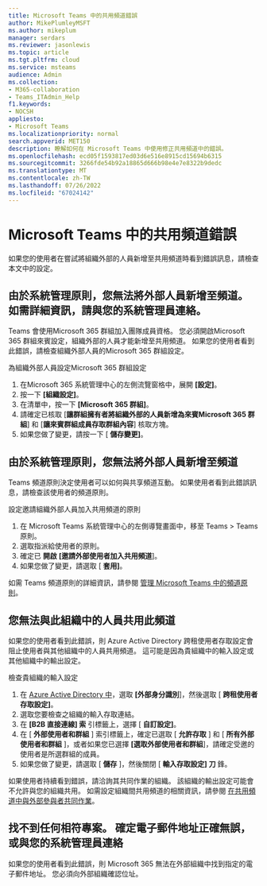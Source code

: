 ```yaml
---
title: Microsoft Teams 中的共用頻道錯誤
author: MikePlumleyMSFT
ms.author: mikeplum
manager: serdars
ms.reviewer: jasonlewis
ms.topic: article
ms.tgt.pltfrm: cloud
ms.service: msteams
audience: Admin
ms.collection:
- M365-collaboration
- Teams_ITAdmin_Help
f1.keywords:
- NOCSH
appliesto:
- Microsoft Teams
ms.localizationpriority: normal
search.appverid: MET150
description: 瞭解如何在 Microsoft Teams 中使用修正共用頻道中的錯誤。
ms.openlocfilehash: ecd05f1593817ed03d6e516e8915cd15694b6315
ms.sourcegitcommit: 3266fde54b92a18865d666b98e4e7e8322b9dedc
ms.translationtype: MT
ms.contentlocale: zh-TW
ms.lasthandoff: 07/26/2022
ms.locfileid: "67024142"
---
```

# <a name="shared-channels-errors-in-microsoft-teams"></a>Microsoft Teams 中的共用頻道錯誤

如果您的使用者在嘗試將組織外部的人員新增至共用頻道時看到錯誤訊息，請檢查本文中的設定。 

## <a name="due-to-admin-policy-you-cant-add-external-people-to-the-channel-for-more-info-talk-to-your-admin"></a>由於系統管理原則，您無法將外部人員新增至頻道。 如需詳細資訊，請與您的系統管理員連絡。

Teams 會使用Microsoft 365 群組加入團隊成員資格。 您必須開啟Microsoft 365 群組來賓設定，組織外部的人員才能新增至共用頻道。 如果您的使用者看到此錯誤，請檢查組織外部人員的Microsoft 365 群組設定。

為組織外部人員設定Microsoft 365 群組設定
1. 在Microsoft 365 系統管理中心的左側流覽窗格中，展開 **[設定]**。
1. 按一下 **[組織設定]**。
1. 在清單中，按一下 **[Microsoft 365 群組]**。
1. 請確定已核取 [**讓群組擁有者將組織外部的人員新增為來賓Microsoft 365 群組**] 和 [**讓來賓群組成員存取群組內容**] 核取方塊。
1. 如果您做了變更，請按一下 [ **儲存變更]**。

## <a name="due-to-admin-policy-you-cant-add-external-people-to-the-channel"></a>由於系統管理原則，您無法將外部人員新增至頻道

Teams 頻道原則決定使用者可以如何與共享頻道互動。 如果使用者看到此錯誤訊息，請檢查該使用者的頻道原則。

設定邀請組織外部人員加入共用頻道的原則
1. 在 Microsoft Teams 系統管理中心的左側導覽畫面中，移至 Teams > Teams 原則。
1. 選取指派給使用者的原則。
1. 確定已 **開啟** **[邀請外部使用者加入共用頻道**]。
1. 如果您做了變更，請選取 [ **套用]**。

如需 Teams 頻道原則的詳細資訊，請參閱 [管理 Microsoft Teams 中的頻道原則](teams-policies.md)。

## <a name="you-cant-share-this-channel-with-people-from-this-org"></a>您無法與此組織中的人員共用此頻道

如果您的使用者看到此錯誤，則 Azure Active Directory 跨租使用者存取設定會阻止使用者與其他組織中的人員共用頻道。 這可能是因為貴組織中的輸入設定或其他組織中的輸出設定。

檢查貴組織的輸入設定
1. 在 [Azure Active Directory 中](https://aad.portal.azure.com)，選取 **[外部身分識別**]，然後選取 [ **跨租使用者存取設定]**。
1. 選取您要檢查之組織的輸入存取連結。
1. 在 **[B2B 直接連線] 索** 引標籤上，選擇 [ **自訂設定]**。
1. 在 [ **外部使用者和群組** ] 索引標籤上，確定已選取 [ **允許存取** ] 和 [ **所有外部使用者和群組** ]，或者如果您已選擇 **[選取外部使用者和群組**]，請確定受邀的使用者是所選群組的成員。
1. 如果您做了變更，請選取 [ **儲存** ]，然後關閉 [ **輸入存取設定] 刀** 鋒。

如果使用者持續看到錯誤，請洽詢其共同作業的組織。 該組織的輸出設定可能會不允許與您的組織共用。 如需設定組織間共用頻道的相關資訊，請參閱 [在共用頻道中與外部參與者共同作業](/microsoft-365/solutions/collaborate-teams-direct-connect)。

## <a name="we-couldnt-find-any-matches-make-sure-the-email-address-is-correct-or-talk-to-your-admin"></a>找不到任何相符專案。 確定電子郵件地址正確無誤，或與您的系統管理員連絡

如果您的使用者看到此錯誤，則 Microsoft 365 無法在外部組織中找到指定的電子郵件地址。 您必須向外部組織確認位址。

